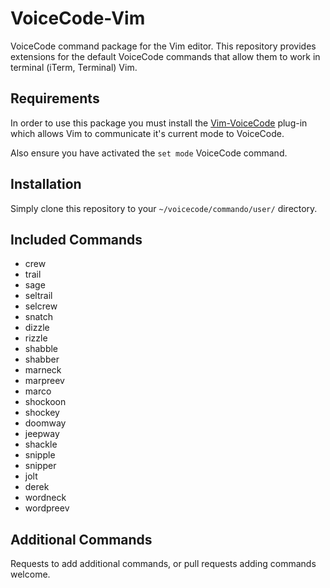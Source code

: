 # VoiceCode-Vim

VoiceCode command package for the Vim editor. This repository provides
extensions for the default VoiceCode commands that allow them to work in
terminal (iTerm, Terminal) Vim.

## Requirements

In order to use this package you must install the
[Vim-VoiceCode](https://github.com/VoiceCode/vim-voicecode) plug-in which
allows Vim to communicate it's current mode to VoiceCode.

Also ensure you have activated the `set mode` VoiceCode command.

## Installation

Simply clone this repository to your `~/voicecode/commando/user/` directory.

## Included Commands

  - crew
  - trail
  - sage
  - seltrail
  - selcrew
  - snatch
  - dizzle
  - rizzle
  - shabble
  - shabber
  - marneck
  - marpreev
  - marco
  - shockoon
  - shockey
  - doomway
  - jeepway
  - shackle
  - snipple
  - snipper
  - jolt
  - derek
  - wordneck
  - wordpreev

## Additional Commands

Requests to add additional commands, or pull requests adding commands welcome.
